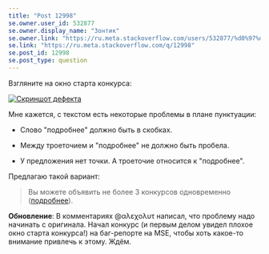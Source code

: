 ```yaml
---
title: "Post 12998"
se.owner.user_id: 532877
se.owner.display_name: "Зонтик"
se.owner.link: "https://ru.meta.stackoverflow.com/users/532877/%d0%97%d0%be%d0%bd%d1%82%d0%b8%d0%ba"
se.link: "https://ru.meta.stackoverflow.com/q/12998"
se.post_id: 12998
se.post_type: question
---
```

<p>Взгляните на окно старта конкурса:</p>
<p><a href="https://i.stack.imgur.com/2WH7W.png" rel="nofollow noreferrer"><img src="https://i.stack.imgur.com/2WH7W.png" alt="Скриншот дефекта" /></a></p>
<p>Мне кажется, с текстом есть некоторые проблемы в плане пунктуации:</p>
<ul>
<li><p>Слово &quot;подробнее&quot; должно быть в скобках.</p>
</li>
<li><p>Между троеточием и &quot;подробнее&quot; не должно быть пробела.</p>
</li>
<li><p>У предложения нет точки. А троеточие относится к &quot;подробнее&quot;.</p>
</li>
</ul>
<p>Предлагаю такой вариант:</p>
<blockquote>
<p>Вы можете объявить не более 3 конкурсов одновременно (<a href="https://ru.stackoverflow.com/help/bounty">подробнее</a>).</p>
</blockquote>
<p><strong>Обновление</strong>:
В комментариях @αλεχολυτ написал, что проблему надо начинать с оригинала. Начал конкурс (и первым делом увидел плохое окно старта конкурса!) на баг-репорте на MSE, чтобы хоть какое-то внимание привлечь к этому. Ждём.</p>

